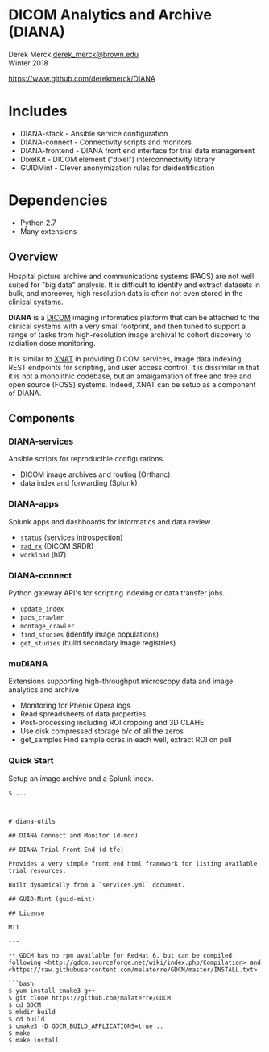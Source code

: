 # DICOM Analytics and Archive (DIANA)

Derek Merck <derek_merck@brown.edu>  
Winter 2018

<https://www.github.com/derekmerck/DIANA>

# Includes

- DIANA-stack - Ansible service configuration
- DIANA-connect - Connectivity scripts and monitors
- DIANA-frontend - DIANA front end interface for trial data management
- DixelKit - DICOM element ("dixel") interconnectivity library
- GUIDMint - Clever anonymization rules for deidentification

# Dependencies

- Python 2.7
- Many extensions


## Overview

Hospital picture archive and communications systems (PACS) are not well suited for "big data" analysis.  It is difficult to identify and extract datasets in bulk, and moreover, high resolution data is often not even stored in the clinical systems.

**DIANA** is a [DICOM][] imaging informatics platform that can be attached to the clinical systems with a very small footprint, and then tuned to support a range of tasks from high-resolution image archival to cohort discovery to radiation dose monitoring.

It is similar to [XNAT][] in providing DICOM services, image data indexing, REST endpoints for scripting, and user access control.  It is dissimilar in that it is not a monolithic codebase, but an amalgamation of free and free and open source (FOSS) systems.  Indeed, XNAT can be setup as a component of DIANA.

[DICOM]: http://dicom.nema.org
[XNAT]:  http://www.xnat.org


## Components


### DIANA-services
Ansible scripts for reproducible configurations

* DICOM image archives and routing (Orthanc)
* data index and forwarding (Splunk)


### DIANA-apps
Splunk apps and dashboards for informatics and data review

* `status` (services introspection)
* [`rad_rx`](/apps/rad_rx) (DICOM SRDR)
* `workload` (hl7)


### DIANA-connect
Python gateway API's for scripting indexing or data transfer jobs.

* `update_index`
* `pacs_crawler`
* `montage_crawler`
* `find_studies` (identify image populations)
* `get_studies` (build secondary image registries)


### muDIANA
Extensions supporting high-throughput microscopy data and image analytics and archive

* Monitoring for Phenix Opera logs
* Read spreadsheets of data properties
* Post-processing including ROI cropping and 3D CLAHE
* Use disk compressed storage b/c of all the zeros
* get_samples Find sample cores in each well, extract ROI on pull



### Quick Start

Setup an image archive and a Splunk index.

```
$ ...
```


```


# diana-utils

## DIANA Connect and Monitor (d-mon)

## DIANA Trial Front End (d-tfe)

Provides a very simple front end html framework for listing available trial resources.

Built dynamically from a `services.yml` document.

## GUID-Mint (guid-mint)

## License

MIT

---

** GDCM has no rpm available for RedHat 6, but can be compiled 
following <http://gdcm.sourceforge.net/wiki/index.php/Compilation> and
<https://raw.githubusercontent.com/malaterre/GDCM/master/INSTALL.txt>

```bash
$ yum install cmake3 g++
$ git clone https://github.com/malaterre/GDCM
$ cd GDCM
$ mkdir build
$ cd build
$ cmake3 -D GDCM_BUILD_APPLICATIONS=true ..
$ make
$ make install
```

